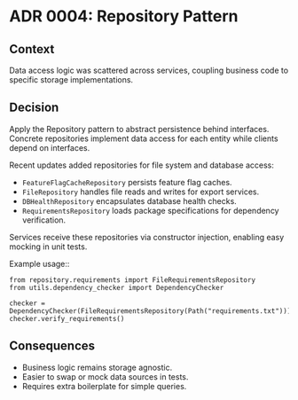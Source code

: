 # ADR 0004: Repository Pattern

## Context
Data access logic was scattered across services, coupling business code to specific storage implementations.

## Decision
Apply the Repository pattern to abstract persistence behind interfaces. Concrete repositories implement data access for each entity while clients depend on interfaces.

Recent updates added repositories for file system and database access:

- ``FeatureFlagCacheRepository`` persists feature flag caches.
- ``FileRepository`` handles file reads and writes for export services.
- ``DBHealthRepository`` encapsulates database health checks.
- ``RequirementsRepository`` loads package specifications for dependency
  verification.

Services receive these repositories via constructor injection, enabling easy mocking in unit tests.

Example usage::

    from repository.requirements import FileRequirementsRepository
    from utils.dependency_checker import DependencyChecker

    checker = DependencyChecker(FileRequirementsRepository(Path("requirements.txt")))
    checker.verify_requirements()

## Consequences
- Business logic remains storage agnostic.
- Easier to swap or mock data sources in tests.
- Requires extra boilerplate for simple queries.

